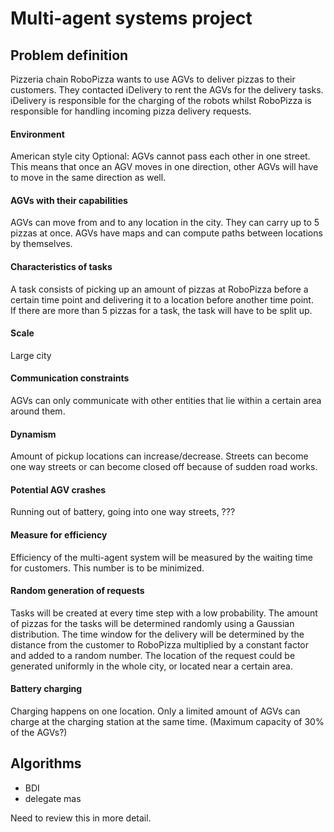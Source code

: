 # Multi-agent systems project

## Problem definition

Pizzeria chain RoboPizza wants to use AGVs to deliver pizzas to their customers. They contacted iDelivery to rent the AGVs for the delivery tasks. iDelivery is responsible for the charging of the robots whilst RoboPizza is responsible for handling incoming pizza delivery requests.

#### Environment
American style city
Optional: AGVs cannot pass each other in one street. This means that once an AGV moves in one direction, other AGVs will have to move in the same direction as well.

#### AGVs with their capabilities
AGVs can move from and to any location in the city. They can carry up to 5 pizzas at once. AGVs have maps and can compute paths between locations by themselves.

#### Characteristics of tasks
A task consists of picking up an amount of pizzas at RoboPizza before a certain time point and delivering it to a location before another time point.  
If there are more than 5 pizzas for a task, the task will have to be split up.

#### Scale
Large city

#### Communication constraints
AGVs can only communicate with other entities that lie within a certain area around them.

#### Dynamism
Amount of pickup locations can increase/decrease.
Streets can become one way streets or can become closed off because of sudden road works.  

#### Potential AGV crashes
Running out of battery, going into one way streets, ???

#### Measure for efficiency
Efficiency of the multi-agent system will be measured by the waiting time for customers. This number is to be minimized.

#### Random generation of requests
Tasks will be created at every time step with a low probability. The amount of pizzas for the tasks will be determined randomly using a Gaussian distribution. The time window for the delivery will be determined by the distance from the customer to RoboPizza multiplied by a constant factor and added to a random number.
The location of the request could be generated uniformly in the whole city, or located near a certain area.

#### Battery charging
Charging happens on one location. Only a limited amount of AGVs can charge at the charging station at the same time. (Maximum capacity of 30% of the AGVs?)

## Algorithms
- BDI
- delegate mas

Need to review this in more detail.
